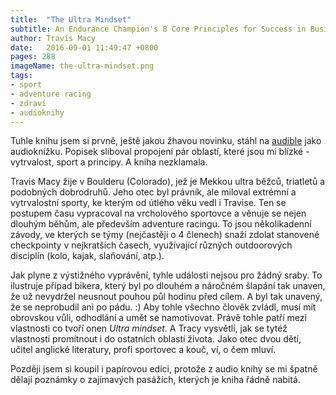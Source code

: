 ```yaml
---
title:  "The Ultra Mindset"
subtitle: An Endurance Champion's 8 Core Principles for Success in Business, Sports and Life
author: Travis Macy
date:   2016-09-01 11:49:47 +0800
pages: 288
imageName: the-ultra-mindset.png
tags:
- sport
- adventure racing
- zdraví
- audioknihy
---
```

Tuhle knihu jsem si prvně, ještě jakou žhavou novinku, stáhl na <a href="http://www.audible.com/" target="_blank">audible</a> jako audioknížku. Popisek sliboval propojení pár oblastí, které jsou mi blízké - vytrvalost, sport a principy. A kniha nezklamala.

Travis Macy žije v Boulderu (Colorado), jež je Mekkou ultra běžců, triatletů a podobných dobrodruhů. Jeho otec byl právník, ale miloval extrémní a vytrvalostní sporty, ke kterým od útlého věku vedl i Travise. Ten se postupem času vypracoval na vrcholového sportovce a věnuje se nejen dlouhým běhům, ale především adventure racingu. To jsou několikadenní závody, ve kterých se týmy (nejčastěji o 4 členech) snaží zdolat stanovené checkpointy v nejkratších časech, využívající různých outdoorových disciplín (kolo, kajak, slaňování, atp.).

Jak plyne z výstižného vyprávění, tyhle události nejsou pro žádný sraby. To ilustruje případ bikera, který byl po dlouhém a náročném šlapání tak unaven, že už nevydržel neusnout pouhou půl hodinu před cílem. A byl tak unavený, že se neprobudil ani po pádu. :) Aby tohle všechno člověk zvládl, musí mít obrovskou vůli, odhodlání a umět se namotivovat. Právě tohle patří mezi vlastnosti co tvoří onen <em>Ultra mindset</em>. A Tracy vysvětlí, jak se tytéž vlastnosti promítnout i do ostatních oblastí života. Jako otec dvou dětí, učitel anglické literatury, profi sportovec a kouč, ví, o čem mluví.

Později jsem si koupil i papírovou edici, protože z audio knihy se mi špatně dělají poznámky o zajímavých pasážích, kterých je kniha řádně nabitá.
